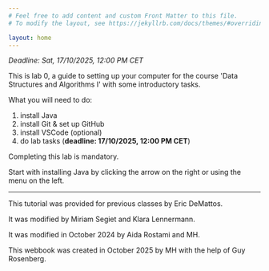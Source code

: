 ```yaml
---
# Feel free to add content and custom Front Matter to this file.
# To modify the layout, see https://jekyllrb.com/docs/themes/#overriding-theme-defaults

layout: home
---
```


*Deadline: Sat, 17/10/2025, 12:00 PM CET*

This is lab 0, a guide to setting up your computer for the course 'Data Structures and Algorithms I' with some introductory tasks.

What you will need to do:

1. install Java
2. install Git & set up GitHub
3. install VSCode (optional)
4. do lab tasks (**deadline: 17/10/2025, 12:00 PM CET**)

Completing this lab is mandatory.

Start with installing Java by clicking the arrow on the right or using the menu on the left.

---

This tutorial was provided for previous classes by Eric DeMattos.

It was modified by Miriam Segiet and Klara Lennermann.

It was modified in October 2024 by Aida Rostami and MH.

This webbook was created in October 2025 by MH with the help of Guy Rosenberg.
